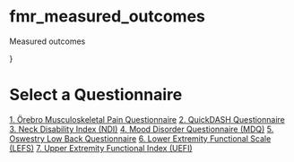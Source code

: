 # fmr_measured_outcomes
Measured outcomes 
<!DOCTYPE html>
<html lang="en">
<head>
  <meta charset="UTF-8">
  <title>Select Questionnaire</title>
  <meta name="viewport" content="width=device-width, initial-scale=1.0">   }
  </style>
</head>
<body>
  <div class="container">
    <h1>Select a Questionnaire</h1>
    <div class="btn-list">
      <a class="button" href="Orebro.html">1. Örebro Musculoskeletal Pain Questionnaire</a>
      <a class="button" href="QuickDash.html">2. QuickDASH Questionnaire</a>
      <a class="button" href="NDI.html">3. Neck Disability Index (NDI)</a>
      <a class="button" href="MDQ.html">4. Mood Disorder Questionnaire (MDQ)</a>
      <a class="button" href="Oswestry.html">5. Oswestry Low Back Questionnaire</a>
      <a class="button" href="LEFS.html">6. Lower Extremity Functional Scale (LEFS)</a>
      <a class="button" href="UEFI.html">7. Upper Extremity Functional Index (UEFI)</a>
    </div>
  </div>
</body>
</html>
